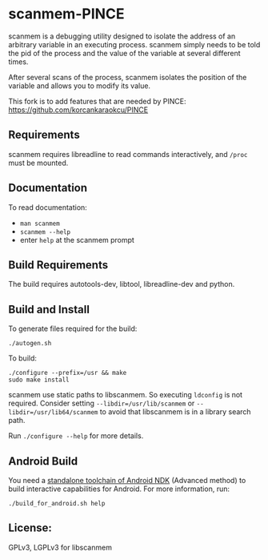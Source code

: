 # scanmem-PINCE

scanmem is a debugging utility designed to isolate the address of an arbitrary
variable in an executing process. scanmem simply needs to be told the pid of
the process and the value of the variable at several different times.

After several scans of the process, scanmem isolates the position of the
variable and allows you to modify its value.

This fork is to add features that are needed by PINCE:
https://github.com/korcankaraokcu/PINCE

## Requirements

scanmem requires libreadline to read commands interactively, and `/proc` must be
mounted.

## Documentation

To read documentation:
  * `man scanmem`
  * `scanmem --help`
  * enter `help` at the scanmem prompt

## Build Requirements

The build requires autotools-dev, libtool, libreadline-dev and python.

## Build and Install

To generate files required for the build:

    ./autogen.sh

To build:

    ./configure --prefix=/usr && make
    sudo make install

scanmem use static paths to libscanmem. So executing
`ldconfig` is not required. Consider setting `--libdir=/usr/lib/scanmem` or
`--libdir=/usr/lib64/scanmem` to avoid that libscanmem is in a library
search path.

Run `./configure --help` for more details.

## Android Build

You need a
[standalone toolchain of Android NDK](https://developer.android.com/ndk/guides/standalone_toolchain.html#itc)
(Advanced method) to build interactive capabilities for Android.
For more information, run:

    ./build_for_android.sh help

## License: 

GPLv3, LGPLv3 for libscanmem
